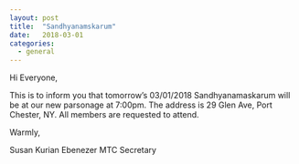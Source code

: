 ```yaml
---
layout: post
title:  "Sandhyanamskarum"
date:   2018-03-01
categories: 
  - general
---
```


Hi Everyone,

This is to inform you that tomorrow’s 03/01/2018 Sandhyanamaskarum will be at our new parsonage at 7:00pm. The address is 29 Glen Ave, Port Chester, NY. All members are requested to attend. 

Warmly,

Susan Kurian
Ebenezer MTC Secretary 
